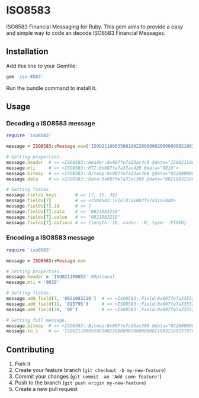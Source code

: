 # ISO8583
ISO8583 Financial Messaging for Ruby. This gem aims to provide a easy
and simple way to code an decode ISO8583 Financial Messages.


## Installation
Add this line to your Gemfile:
```ruby
gem 'iso-8583'
```
Run the bundle command to install it.


## Usage
### Decoding a ISO8583 message
```ruby
require 'iso8583'

message = ISO8583::Message.new('ISO02110005508100220000002000000082108321601579500301')

# Getting properties.
message.header  # => <ISO8583::Header:0x007fe7a33ac4c8 @data="ISO021100055">
message.mti     # => <ISO8583::MTI:0x007fe7a33ac428 @data="0810">
message.bitmap  # => <ISO8583::Bitmap:0x007fe7a33ac388 @data="0220000002000000">
message.data    # => <ISO8583::Data:0x007fe7a33ac360 @data="082108321601579500301">

# Getting fields.
message.fields.keys       # => [7, 11, 39]
message.fields[7]         # => <ISO8583::Field:0x007fe7a31a2da8>
message.fields[7].id      # => 7
message.fields[7].data    # => "0821083216"
message.fields[7].value   # => "0821083216"
message.fields[7].options # => {length: 10, codec: :N, type: :FIXED}
```

### Encoding a ISO8583 message
```ruby
require 'iso8583'

message = ISO8583::Message.new

# Setting properties.
message.header = 'ISO021100055' #Optional
message.mti = '0810'

# Setting fields.
message.add_field(7, '0821083216')  # => <ISO8583::Field:0x007fe7a33552e0>
message.add_field(11, '015795')     # => <ISO8583::Field:0x007fe7a3355268>
message.add_field(39, '00')         # => <ISO8583::Field:0x007fe7a3355218>

# Getting full message.
message.bitmap  # => <ISO8583::Bitmap:0x007fe7a33ac388 @data="0220000002000000">
message.to_s    # => 'ISO02110005508100220000002000000082108321601579500301'
```


## Contributing
1. Fork it
2. Create your feature branch (`git checkout -b my-new-feature`)
3. Commit your changes (`git commit -am 'Add some feature'`)
4. Push to the branch (`git push origin my-new-feature`)
5. Create a new pull request
